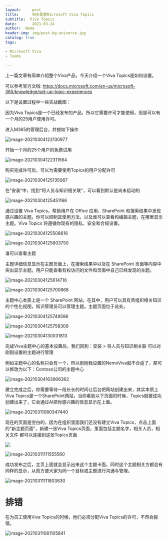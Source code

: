 ```yaml
---
layout:     post
title:      初步配置Microsoft Viva Topics
subtitle:  Viva Topics
date:       2021-03-24
author:  Nemo
header-img: img/post-bg-universe.jpg
catalog: true
tags:

- Microsoft Viva
- Teams

---
```


上一篇文章有简单介绍整个Viva产品，今天介绍一个Viva Topics是如何设置。

可以参考官方文档: https://docs.microsoft.com/en-us/microsoft-365/knowledge/set-up-topic-experiences

以下是设置过程中一些实战截图：

因为Viva Topics是一个已经发布的产品，所以它需要许可才能使用，但是可以有一个月的25用户使用许可。

进入M365的管理后台，并按如下操作

![image-20210304122130977](https://cdn.jsdelivr.net/gh/kristofftan/kristofftan.github.io/img/image-20210304122130977.png)

开始一个月的25个用户的免费试用

![image-20210304122311564](https://cdn.jsdelivr.net/gh/kristofftan/kristofftan.github.io/img/image-20210304122311564.png)

购买完成许可后，可以为需要使用Topics的用户分配许可

![image-20210304125135067](https://cdn.jsdelivr.net/gh/kristofftan/kristofftan.github.io/img/image-20210304125135067.png)

在“安装”中，找到“将人员与知识相关联”，可以看到默认是尚未启动的

![image-20210304125451166](https://cdn.jsdelivr.net/gh/kristofftan/kristofftan.github.io/img/image-20210304125451166.png)

通过设置 ‎Viva Topics‎，帮助用户在 ‎Office‎ 应用、‎SharePoint‎  和搜索结果中发现感兴趣的主题。你可以控制其使用方法，以及谁可以查看和编辑主题，在哪里显示主题。‎Viva Topics‎  将遵循你现有的隐私、安全和合规设置。

![image-20210304125508616](https://cdn.jsdelivr.net/gh/kristofftan/kristofftan.github.io/img/image-20210304125508616.png)

![image-20210304125603750](https://cdn.jsdelivr.net/gh/kristofftan/kristofftan.github.io/img/image-20210304125603750.png)

谁可以查看主题

主题详细信息显示在主题页面上，在搜索结果中以及在 SharePoint 页面等内容中突出显示主题。用户只能查看有权访问的文件和页面中自己已经发现的主题。

![image-20210304125614716](https://cdn.jsdelivr.net/gh/kristofftan/kristofftan.github.io/img/image-20210304125614716.png)

![image-20210304125700868](https://cdn.jsdelivr.net/gh/kristofftan/kristofftan.github.io/img/image-20210304125700868.png)

主题中心本质上是一个 SharePoint 网站，在其中，用户可以具有贵组织相关知识的个性化视图，知识管理员可以管理主题。主题页面位于此处。

![image-20210304125749596](https://cdn.jsdelivr.net/gh/kristofftan/kristofftan.github.io/img/image-20210304125749596.png)



![image-20210304125758309](https://cdn.jsdelivr.net/gh/kristofftan/kristofftan.github.io/img/image-20210304125758309.png)



![image-20210304130031813](https://cdn.jsdelivr.net/gh/kristofftan/kristofftan.github.io/img/image-20210304130031813.png)

完成Viva主题中心的基本设置后，我们回到：安装 > 将人员与知识相关联 可以对刚刚设置的主题进行管理

例如主题中心的名称只会有一个，所以刚刚我设置的NemoViva就不合适了，那可以修改为以下：Contoso公司的主题中心

![image-20210304163906362](https://cdn.jsdelivr.net/gh/kristofftan/kristofftan.github.io/img/image-20210304163906362.png)

建立完成之后，你需要等待一段长长的时间让后台把网站创建出来，其实本质上Viva Topics是一个SharePoint网站，当你看到以下页面的时候，Topics就被成功创建出来了，它会通过AI把你感兴趣的信息显示在上面。

![image-20210311080347440](https://cdn.jsdelivr.net/gh/kristofftan/kristofftan.github.io/img/image-20210311080347440.png)

现在的页面是空白的，因为在组织里面我们还没有建立Viva Topics，点击上面的“新主题页面”，新建一张Viva Topics页面，里面包括主题名字，相关人员，相关文件 都可以连接到这张Topics页面

![](https://cdn.jsdelivr.net/gh/kristofftan/kristofftan.github.io/img/image-20210311111321821.png)

![image-20210311111555560](https://cdn.jsdelivr.net/gh/kristofftan/kristofftan.github.io/img/image-20210311111555560.png)

成功发布之后，主页上面就会显示出来这个主题卡面，同时这个主题相关方都会有同样的显示，从而方便大家为同一个目标或主题进行沟通与管理。

![image-20210311111803830](https://cdn.jsdelivr.net/gh/kristofftan/kristofftan.github.io/img/image-20210311111803830.png)

# 排错

在为员工使用Viva Topics的时候，他们必须分配Viva Topics的许可，不然会报错。

![image-20210311081105841](https://cdn.jsdelivr.net/gh/kristofftan/kristofftan.github.io/img/image-20210311081105841.png)


